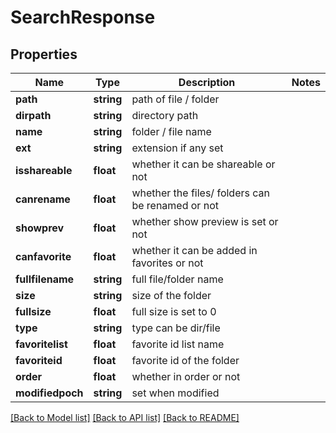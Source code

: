 # SearchResponse

## Properties
Name | Type | Description | Notes
------------ | ------------- | ------------- | -------------
**path** | **string** | path of file / folder | 
**dirpath** | **string** | directory path | 
**name** | **string** | folder / file name | 
**ext** | **string** | extension if any set | 
**isshareable** | **float** | whether it can be shareable or not | 
**canrename** | **float** | whether the files/ folders can be renamed or not | 
**showprev** | **float** | whether show preview is set or not | 
**canfavorite** | **float** | whether it can be added in favorites or not | 
**fullfilename** | **string** | full file/folder name | 
**size** | **string** | size of the folder | 
**fullsize** | **float** | full size is set to 0 | 
**type** | **string** | type can be dir/file | 
**favoritelist** | **float** | favorite id list name | 
**favoriteid** | **float** | favorite id of the folder | 
**order** | **float** | whether in order or not | 
**modifiedpoch** | **string** | set when modified | 

[[Back to Model list]](../README.md#documentation-for-models) [[Back to API list]](../README.md#documentation-for-api-endpoints) [[Back to README]](../README.md)


